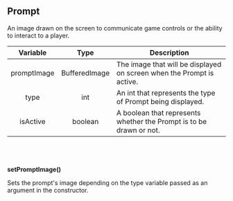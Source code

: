 ## Prompt

An image drawn on the screen to communicate game controls or the ability to interact to a player.

|  Variable   |     Type      | Description                                                           |
|:-----------:|:-------------:|-----------------------------------------------------------------------|
| promptImage | BufferedImage | The image that will be displayed on screen when the Prompt is active. |
|    type     |      int      | An int that represents the type of Prompt being displayed.            |
|  isActive   |    boolean    | A boolean that represents whether the Prompt is to be drawn or not.   |

\
\
\
__setPromptImage()__

Sets the prompt's image depending on the type variable passed as an argument in the constructor.